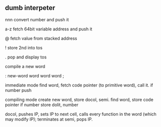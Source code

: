 ## dumb interpeter

nnn      convert number and push it

a-z      fetch 64bit variable address and push it

@        fetch value from stacked address

!        store 2nd into tos

.        pop and display tos

compile a new word

: new-word 
  word word word ;


immediate mode
find word, fetch code pointer (to primitive word), call it.
    if number push

compiling mode
create new word, store docol, semi.
    find word, store code pointer
        if number store dolit, number

docol, pushes IP, sets IP to next cell, 
calls every function in the word (which may modify IP); terminates at semi, pops IP.








